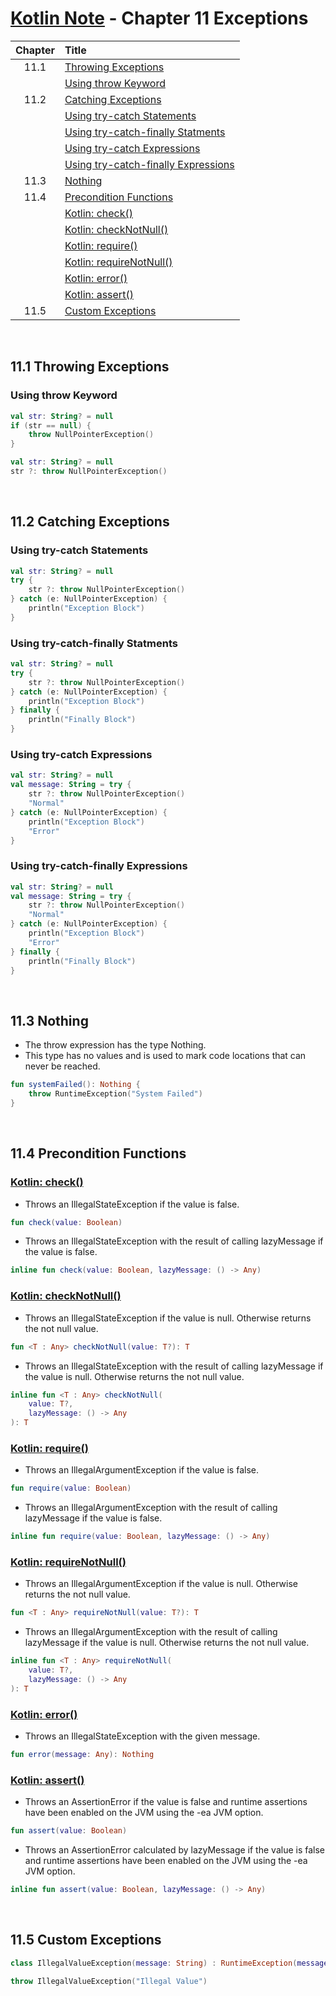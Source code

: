 # [Kotlin Note](../../README.md) - Chapter 11 Exceptions
| Chapter | Title |
| :-: | :- |
| 11.1 | [Throwing Exceptions](#111-throwing-exceptions) |
|  | [Using throw Keyword](#using-throw-keyword) |
| 11.2 | [Catching Exceptions](#112-catching-exceptions) |
|  | [Using try-catch Statements](#using-try-catch-statements) |
|  | [Using try-catch-finally Statments](#using-try-catch-finally-statments) |
|  | [Using try-catch Expressions](#using-try-catch-expressions) |
|  | [Using try-catch-finally Expressions](#using-try-catch-finally-expressions) |
| 11.3 | [Nothing](#113-nothing) |
| 11.4 | [Precondition Functions](#114-precondition-functions) |
|  | [Kotlin: check()](#kotlin-check) |
|  | [Kotlin: checkNotNull()](#kotlin-checknotnull) |
|  | [Kotlin: require()](#kotlin-require) |
|  | [Kotlin: requireNotNull()](#kotlin-requirenotnull) |
|  | [Kotlin: error()](#kotlin-error) |
|  | [Kotlin: assert()](#kotlin-assert) |
| 11.5 | [Custom Exceptions](#115-custom-exceptions) |

<br />

## 11.1 Throwing Exceptions
### Using throw Keyword
```kotlin
val str: String? = null
if (str == null) {
    throw NullPointerException()
}
```
```kotlin
val str: String? = null
str ?: throw NullPointerException()
```

<br />

## 11.2 Catching Exceptions
### Using try-catch Statements
```kotlin
val str: String? = null
try {
    str ?: throw NullPointerException()
} catch (e: NullPointerException) {
    println("Exception Block")
}
```

### Using try-catch-finally Statments
```kotlin
val str: String? = null
try {
    str ?: throw NullPointerException()
} catch (e: NullPointerException) {
    println("Exception Block")
} finally {
    println("Finally Block")
}
```

### Using try-catch Expressions
```kotlin
val str: String? = null
val message: String = try {
    str ?: throw NullPointerException()
    "Normal"
} catch (e: NullPointerException) {
    println("Exception Block")
    "Error"
}
```

### Using try-catch-finally Expressions
```kotlin
val str: String? = null
val message: String = try {
    str ?: throw NullPointerException()
    "Normal"
} catch (e: NullPointerException) {
    println("Exception Block")
    "Error"
} finally {
    println("Finally Block")
}
```

<br />

## 11.3 Nothing
- The throw expression has the type Nothing.
- This type has no values and is used to mark code locations that can never be reached.
```kotlin
fun systemFailed(): Nothing {
    throw RuntimeException("System Failed")
}
```

<br />

## 11.4 Precondition Functions
### [Kotlin: check()](https://kotlinlang.org/api/latest/jvm/stdlib/kotlin/check.html)
- Throws an IllegalStateException if the value is false.
```kotlin
fun check(value: Boolean)
```

- Throws an IllegalStateException with the result of calling lazyMessage if the value is false.
```kotlin
inline fun check(value: Boolean, lazyMessage: () -> Any)
```

### [Kotlin: checkNotNull()](https://kotlinlang.org/api/latest/jvm/stdlib/kotlin/check-not-null.html)
- Throws an IllegalStateException if the value is null. Otherwise returns the not null value.
```kotlin
fun <T : Any> checkNotNull(value: T?): T
```

- Throws an IllegalStateException with the result of calling lazyMessage if the value is null. Otherwise returns the not null value.
```kotlin
inline fun <T : Any> checkNotNull(
    value: T?,
    lazyMessage: () -> Any
): T
```

### [Kotlin: require()](https://kotlinlang.org/api/latest/jvm/stdlib/kotlin/require.html)
- Throws an IllegalArgumentException if the value is false.
```kotlin
fun require(value: Boolean)
```

- Throws an IllegalArgumentException with the result of calling lazyMessage if the value is false.
```kotlin
inline fun require(value: Boolean, lazyMessage: () -> Any)
```

### [Kotlin: requireNotNull()](https://kotlinlang.org/api/latest/jvm/stdlib/kotlin/require-not-null.html)
- Throws an IllegalArgumentException if the value is null. Otherwise returns the not null value.
```kotlin
fun <T : Any> requireNotNull(value: T?): T
```

- Throws an IllegalArgumentException with the result of calling lazyMessage if the value is null. Otherwise returns the not null value.
```kotlin
inline fun <T : Any> requireNotNull(
    value: T?,
    lazyMessage: () -> Any
): T
```

### [Kotlin: error()](https://kotlinlang.org/api/latest/jvm/stdlib/kotlin/error.html)
- Throws an IllegalStateException with the given message.
```kotlin
fun error(message: Any): Nothing
```

### [Kotlin: assert()](https://kotlinlang.org/api/latest/jvm/stdlib/kotlin/assert.html)
- Throws an AssertionError if the value is false and runtime assertions have been enabled on the JVM using the -ea JVM option.
```kotlin
fun assert(value: Boolean)
```

- Throws an AssertionError calculated by lazyMessage if the value is false and runtime assertions have been enabled on the JVM using the -ea JVM option.
```kotlin
inline fun assert(value: Boolean, lazyMessage: () -> Any)
```

<br />

## 11.5 Custom Exceptions
```kotlin
class IllegalValueException(message: String) : RuntimeException(message) {}
```
```kotlin
throw IllegalValueException("Illegal Value")
```

<br />
